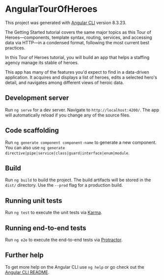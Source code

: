 # AngularTourOfHeroes

This project was generated with [Angular CLI](https://github.com/angular/angular-cli) version 8.3.23.

The Getting Started tutorial covers the same major topics as this Tour of Heroes—components, template syntax, routing, services, and accessing data via HTTP—in a condensed format, following the most current best practices. 

In this Tour of Heroes tutorial, you will build an app that helps a staffing agency manage its stable of heroes.

This app has many of the features you'd expect to find in a data-driven application. It acquires and displays a list of heroes, edits a selected hero's detail, and navigates among different views of heroic data.

## Development server

Run `ng serve` for a dev server. Navigate to `http://localhost:4200/`. The app will automatically reload if you change any of the source files.

## Code scaffolding

Run `ng generate component component-name` to generate a new component. You can also use `ng generate directive|pipe|service|class|guard|interface|enum|module`.

## Build

Run `ng build` to build the project. The build artifacts will be stored in the `dist/` directory. Use the `--prod` flag for a production build.

## Running unit tests

Run `ng test` to execute the unit tests via [Karma](https://karma-runner.github.io).

## Running end-to-end tests

Run `ng e2e` to execute the end-to-end tests via [Protractor](http://www.protractortest.org/).

## Further help

To get more help on the Angular CLI use `ng help` or go check out the [Angular CLI README](https://github.com/angular/angular-cli/blob/master/README.md).
